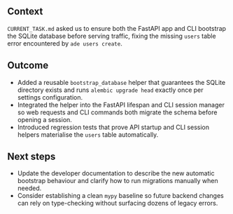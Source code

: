 ## Context
`CURRENT_TASK.md` asked us to ensure both the FastAPI app and CLI bootstrap the
SQLite database before serving traffic, fixing the missing `users` table error
encountered by `ade users create`.

## Outcome
- Added a reusable `bootstrap_database` helper that guarantees the SQLite
  directory exists and runs `alembic upgrade head` exactly once per settings
  configuration.
- Integrated the helper into the FastAPI lifespan and CLI session manager so
  web requests and CLI commands both migrate the schema before opening a
  session.
- Introduced regression tests that prove API startup and CLI session helpers
  materialise the `users` table automatically.

## Next steps
- Update the developer documentation to describe the new automatic bootstrap
  behaviour and clarify how to run migrations manually when needed.
- Consider establishing a clean `mypy` baseline so future backend changes can
  rely on type-checking without surfacing dozens of legacy errors.
